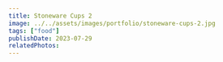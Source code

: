 ```yaml
---
title: Stoneware Cups 2
image: ../../assets/images/portfolio/stoneware-cups-2.jpg
tags: ["food"]
publishDate: 2023-07-29
relatedPhotos:
---
```

